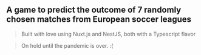 ## A game to predict the outcome of 7 randomly chosen matches from European soccer leagues
> Built with love using Nuxt.js and NestJS, both with a Typescript flavor

> On hold until the pandemic is over. :(
